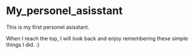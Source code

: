 # My_personel_asisstant

This is my first personel asisstant.

When I reach the top, I will look back and enjoy remembering these simple things I did. :)
